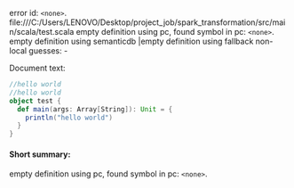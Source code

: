error id: `<none>`.
file:///C:/Users/LENOVO/Desktop/project_job/spark_transformation/src/main/scala/test.scala
empty definition using pc, found symbol in pc: `<none>`.
empty definition using semanticdb
|empty definition using fallback
non-local guesses:
	 -

Document text:

```scala
//hello world
//hello world
object test {
  def main(args: Array[String]): Unit = {
    println("hello world")
  }
}

```

#### Short summary: 

empty definition using pc, found symbol in pc: `<none>`.